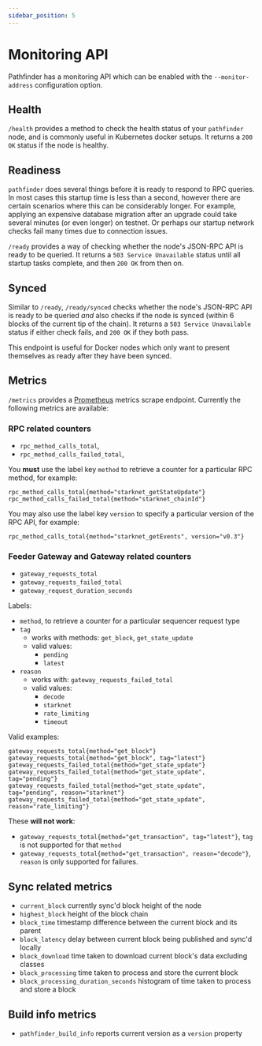 ```yaml
---
sidebar_position: 5
---
```



# Monitoring API

Pathfinder has a monitoring API which can be enabled with the `--monitor-address` configuration option.

## Health

`/health` provides a method to check the health status of your `pathfinder` node, and is commonly useful in Kubernetes docker setups. It returns a `200 OK` status if the node is healthy.

## Readiness

`pathfinder` does several things before it is ready to respond to RPC queries. In most cases this startup time is less than a second, however there are certain scenarios where this can be considerably longer. For example, applying an expensive database migration after an upgrade could take several minutes (or even longer) on testnet. Or perhaps our startup network checks fail many times due to connection issues.

`/ready` provides a way of checking whether the node's JSON-RPC API is ready to be queried. It returns a `503 Service Unavailable` status until all startup tasks complete, and then `200 OK` from then on.

## Synced

Similar to `/ready`, `/ready/synced` checks whether the node's JSON-RPC API is ready to be queried _and_ also checks if the node is synced (within 6 blocks of the current tip of the chain). It returns a `503 Service Unavailable` status if either check fails, and `200 OK` if they both pass.

This endpoint is useful for Docker nodes which only want to present themselves as ready after they have been synced.

## Metrics

`/metrics` provides a [Prometheus](https://prometheus.io/) metrics scrape endpoint. Currently the following metrics are available:

### RPC related counters

- `rpc_method_calls_total`,
- `rpc_method_calls_failed_total`,

You __must__ use the label key `method` to retrieve a counter for a particular RPC method, for example:

```
rpc_method_calls_total{method="starknet_getStateUpdate"}
rpc_method_calls_failed_total{method="starknet_chainId"}
```

You may also use the label key `version` to specify a particular version of the RPC API, for example:

```
rpc_method_calls_total{method="starknet_getEvents", version="v0.3"}
```

### Feeder Gateway and Gateway related counters

- `gateway_requests_total`
- `gateway_requests_failed_total`
- `gateway_request_duration_seconds`

Labels:

- `method`, to retrieve a counter for a particular sequencer request type
- `tag`
  - works with methods: `get_block`, `get_state_update`
  - valid values:
    - `pending`
    - `latest`
- `reason`
  - works with: `gateway_requests_failed_total`
  - valid values:
    - `decode`
    - `starknet`
    - `rate_limiting`
    - `timeout`

Valid examples:

```
gateway_requests_total{method="get_block"}
gateway_requests_total{method="get_block", tag="latest"}
gateway_requests_failed_total{method="get_state_update"}
gateway_requests_failed_total{method="get_state_update", tag="pending"}
gateway_requests_failed_total{method="get_state_update", tag="pending", reason="starknet"}
gateway_requests_failed_total{method="get_state_update", reason="rate_limiting"}
```

These __will not work__:

- `gateway_requests_total{method="get_transaction", tag="latest"}`, `tag` is not supported for that `method`
- `gateway_requests_total{method="get_transaction", reason="decode"}`, `reason` is only supported for failures.

## Sync related metrics

- `current_block` currently sync'd block height of the node
- `highest_block` height of the block chain
- `block_time` timestamp difference between the current block and its parent
- `block_latency` delay between current block being published and sync'd locally
- `block_download` time taken to download current block's data excluding classes
- `block_processing` time taken to process and store the current block
- `block_processing_duration_seconds` histogram of time taken to process and store a block

## Build info metrics

- `pathfinder_build_info` reports current version as a `version` property
